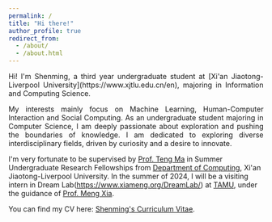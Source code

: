 ```yaml
---
permalink: /
title: "Hi there!"
author_profile: true
redirect_from: 
  - /about/
  - /about.html
---
```


<div style="text-align: justify;">
Hi! I'm Shenming, a third year undergraduate student at [Xi'an Jiaotong-Liverpool University](https://www.xjtlu.edu.cn/en), majoring in Information and Computing Science. 
  
My interests mainly focus on Machine Learning, Human-Computer Interaction and Social Computing. As an undergraduate student majoring in Computer Science, I am deeply passionate about exploration and pushing the boundaries of knowledge. I am dedicated to exploring diverse interdisciplinary fields, driven by curiosity and a desire to innovate.
</div>

I'm very fortunate to be supervised by [Prof. Teng Ma](https://scholar.xjtlu.edu.cn/en/persons/TengMa) in Summer Undergraduate Research Fellowships from [Department of Computing](https://scholar.xjtlu.edu.cn/en/organisations/department-of-computing), Xi'an Jiaotong-Liverpool University. In the summer of 2024, I will be a visiting intern in Dream Lab(https://www.xiameng.org/DreamLab/) at [TAMU](https://www.tamu.edu/index.html), under the guidance of [Prof. Meng Xia](https://www.xiameng.org/).

You can find my CV here: [Shenming's Curriculum Vitae](../assets/Curriculum_Vitae.pdf).
